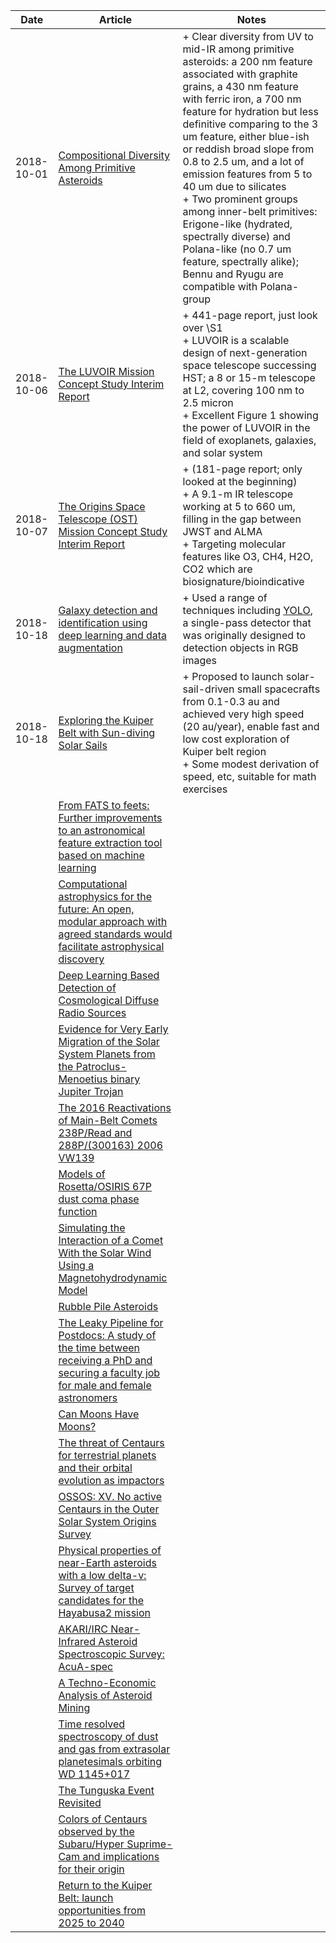 
| Date | Article | Notes | 
| ---- | ---- | ---- |
| 2018-10-01 | [Compositional Diversity Among Primitive Asteroids](https://arxiv.org/abs/1809.01148) | + Clear diversity from UV to mid-IR among primitive asteroids: a 200 nm feature associated with graphite grains, a 430 nm feature with ferric iron, a 700 nm feature for hydration but less definitive comparing to the 3 um feature, either blue-ish or reddish broad slope from 0.8 to 2.5 um, and a lot of emission features from 5 to 40 um due to silicates <br> + Two prominent groups among inner-belt primitives: Erigone-like (hydrated, spectrally diverse) and Polana-like (no 0.7 um feature, spectrally alike); Bennu and Ryugu are compatible with Polana-group
| 2018-10-06 | [The LUVOIR Mission Concept Study Interim Report](https://arxiv.org/abs/1809.09668) | + 441-page report, just look over \S1 <br> + LUVOIR is a scalable design of next-generation space telescope successing HST; a 8 or 15-m telescope at L2, covering 100 nm to 2.5 micron <br> + Excellent Figure 1 showing the power of LUVOIR in the field of exoplanets, galaxies, and solar system
| 2018-10-07 | [The Origins Space Telescope (OST) Mission Concept Study Interim Report](https://arxiv.org/abs/1809.09702) | + (181-page report; only looked at the beginning) <br> + A 9.1-m IR telescope working at 5 to 660 um, filling in the gap between JWST and ALMA <br> + Targeting molecular features like O3, CH4, H2O, CO2 which are biosignature/bioindicative
| 2018-10-18 | [Galaxy detection and identification using deep learning and data augmentation](https://arxiv.org/abs/1809.01691) | + Used a range of techniques including [YOLO](https://pjreddie.com/darknet/yolo/), a single-pass detector that was originally designed to detection objects in RGB images
| 2018-10-18 | [Exploring the Kuiper Belt with Sun-diving Solar Sails](https://arxiv.org/abs/1810.00407) | + Proposed to launch solar-sail-driven small spacecrafts from 0.1-0.3 au and achieved very high speed (20 au/year), enable fast and low cost exploration of Kuiper belt region <br> + Some modest derivation of speed, etc, suitable for math exercises
| | [From FATS to feets: Further improvements to an astronomical feature extraction tool based on machine learning](https://arxiv.org/abs/1809.02154) |
| | [Computational astrophysics for the future: An open, modular approach with agreed standards would facilitate astrophysical discovery](https://arxiv.org/abs/1809.02600) |
| | [Deep Learning Based Detection of Cosmological Diffuse Radio Sources](https://arxiv.org/abs/1809.03315) |
| | [Evidence for Very Early Migration of the Solar System Planets from the Patroclus-Menoetius binary Jupiter Trojan](https://arxiv.org/abs/1809.04007) |
| | [The 2016 Reactivations of Main-Belt Comets 238P/Read and 288P/(300163) 2006 VW139](https://arxiv.org/abs/1809.10309) |
| | [Models of Rosetta/OSIRIS 67P dust coma phase function](https://arxiv.org/abs/1809.10424) |
| | [Simulating the Interaction of a Comet With the Solar Wind Using a Magnetohydrodynamic Model](https://arxiv.org/abs/1809.11149) |
| | [Rubble Pile Asteroids](https://arxiv.org/abs/1810.01815) |
| | [The Leaky Pipeline for Postdocs: A study of the time between receiving a PhD and securing a faculty job for male and female astronomers](https://arxiv.org/abs/1810.01511) |
| | [Can Moons Have Moons?](https://arxiv.org/abs/1810.03304) |
| | [The threat of Centaurs for terrestrial planets and their orbital evolution as impactors](https://arxiv.org/abs/1810.03209) |
| | [OSSOS: XV. No active Centaurs in the Outer Solar System Origins Survey](https://arxiv.org/abs/1810.03648) |
| | [Physical properties of near-Earth asteroids with a low delta-v: Survey of target candidates for the Hayabusa2 mission](https://arxiv.org/abs/1810.03706) |
| | [AKARI/IRC Near-Infrared Asteroid Spectroscopic Survey: AcuA-spec](https://arxiv.org/abs/1810.03828) |
| | [A Techno-Economic Analysis of Asteroid Mining](https://arxiv.org/abs/1810.03836) |
| | [Time resolved spectroscopy of dust and gas from extrasolar planetesimals orbiting WD 1145+017](https://arxiv.org/abs/1810.04657) |
| | [The Tunguska Event Revisited](https://arxiv.org/abs/1810.07427) |
| | [Colors of Centaurs observed by the Subaru/Hyper Suprime-Cam and implications for their origin](https://arxiv.org/abs/1810.07459) |
| | [Return to the Kuiper Belt: launch opportunities from 2025 to 2040](https://arxiv.org/abs/1810.07811) |
